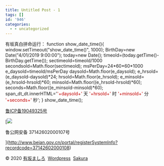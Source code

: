 ```yaml
---
title: Untitled Post - 1
tags: []
id: '946'
categories:
  - - uncategorized
---
```


有坂真白拼命运行： function show\_date\_time(){ window.setTimeout("show\_date\_time()", 1000); BirthDay=new Date("4/01/2019 9:00:00"); today=new Date(); timeold=(today.getTime()-BirthDay.getTime()); sectimeold=timeold/1000 secondsold=Math.floor(sectimeold); msPerDay=24\*60\*60\*1000 e\_daysold=timeold/msPerDay daysold=Math.floor(e\_daysold); e\_hrsold=(e\_daysold-daysold)\*24; hrsold=Math.floor(e\_hrsold); e\_minsold=(e\_hrsold-hrsold)\*60; minsold=Math.floor((e\_hrsold-hrsold)\*60); seconds=Math.floor((e\_minsold-minsold)\*60); span\_dt\_dt.innerHTML='<font style=color:#C40000>'+daysold+'</font> 天 <font style=color:#C40000>'+hrsold+'</font> 时 <font style=color:#C40000>'+minsold+'</font> 分 <font style=color:#C40000>'+seconds+'</font> 秒'; } show\_date\_time();

[鲁ICP备19049325号](http://www.beian.miit.gov.cn)

[![](https://www.riyi.xyz/wp-content/uploads/2019/11/备案图标.png)

鲁公网安备 37142602000107号

](http://www.beian.gov.cn/portal/registerSystemInfo?recordcode=37142602000108)

© 2020 [有坂ましろ](https://jioushan.xyz)  [Wordpress](https://cn.wordpress.org/)  [Sakura](https://2heng.xin/theme-sakura/)